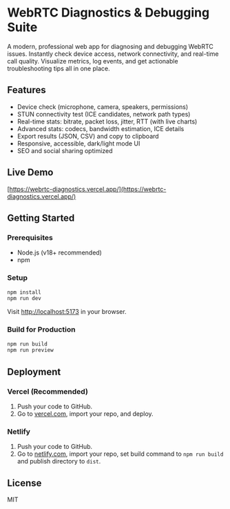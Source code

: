  # WebRTC Diagnostics & Debugging Suite  

A modern, professional web app for diagnosing and debugging WebRTC issues. Instantly check device access, network connectivity, and real-time call quality. Visualize metrics, log events, and get actionable troubleshooting tips all in one place. 

## Features   
- Device check (microphone, camera, speakers, permissions)  
- STUN connectivity test (ICE candidates, network path types)   
- Real-time stats: bitrate, packet loss, jitter, RTT (with live charts)      
- Advanced stats: codecs, bandwidth estimation, ICE details   
- Export results (JSON, CSV) and copy to clipboard              
- Responsive, accessible, dark/light mode UI         
- SEO and social sharing optimized       
           
## Live Demo     
[https://webrtc-diagnostics.vercel.app/](https://webrtc-diagnostics.vercel.app/)     
     
## Getting Started             
                 
### Prerequisites          
- Node.js (v18+ recommended)          
- npm          
      
### Setup     
```bash    
npm install     
npm run dev 
```
Visit [http://localhost:5173](http://localhost:5173) in your browser.

### Build for Production
```bash
npm run build
npm run preview
```

## Deployment
### Vercel (Recommended)
1. Push your code to GitHub.
2. Go to [vercel.com](https://vercel.com/), import your repo, and deploy.

### Netlify
1. Push your code to GitHub.
2. Go to [netlify.com](https://netlify.com/), import your repo, set build command to `npm run build` and publish directory to `dist`.

## License
MIT
